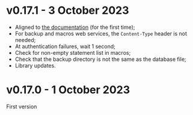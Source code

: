 # v0.17.1 - 3 October 2023

- Aligned to [the documentation](https://docs.sqliterg.dev) (for the first time);
- For backup and macros web services, the `Content-Type` header is not needed;
- At authentication failures, wait 1 second;
- Check for non-empty statement list in macros;
- Check that the backup directory is not the same as the database file;
- Library updates.

# v0.17.0 - 1 October 2023

First version